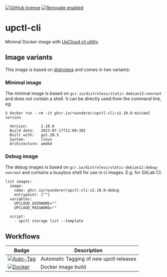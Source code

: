 [![GitHub license](https://img.shields.io/github/license/rwunderer/upctl-cli.svg)](https://github.com/rwunderer/upctl-cli/blob/main/LICENSE)
<a href="https://renovatebot.com"><img alt="Renovate enabled" src="https://img.shields.io/badge/renovate-enabled-brightgreen.svg?style=flat-square"></a>

# upctl-cli
Minimal Docker image with [UpCloud cli utility](https://github.com/UpCloudLtd/upcloud-cli)

## Image variants

This image is based on [distroless](https://github.com/GoogleContainerTools/distroless) and comes in two variants:

### Minimal image

The minimal image is based on `gcr.io/distroless/static-debian12:nonroot` and does not contain a shell. It can be directly used from the command line, eg:

```
$ docker run --rm -it ghcr.io/rwunderer/upctl-cli:v2.10.0-minimal version

  Version:      2.10.0
  Build date:   2023-07-17T12:09:30Z
  Built with:   go1.20.5
  System:       linux
  Architecture: amd64

```

### Debug image

The debug images is based on `gcr.io/distroless/static-debian12:debug-nonroot` and contains a busybox shell for use in ci images.
E.g. for GitLab CI:

```
list images:
  image:
    name: ghcr.io/rwunderer/upctl-cli:v2.10.0-debug
    entrypoint: [""]
  variables:
    UPCLOUD_USERNAME=""
    UPCLOUD_PASSWORD=""

  script:
    - upctl storage list --template
```

## Workflows

| Badge      | Description
|------------|---------
|[![Auto-Tag](https://github.com/rwunderer/upctl-cli/actions/workflows/renovate-create-tag.yml/badge.svg)](https://github.com/rwunderer/upctl-cli/actions/workflows/renovate-create-tag.yml) | Automatic Tagging of new upctl releases
|[![Docker](https://github.com/rwunderer/upctl-cli/actions/workflows/docker-publish.yml/badge.svg)](https://github.com/rwunderer/upctl-cli/actions/workflows/docker-publish.yml) | Docker image build
